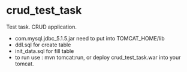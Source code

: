 # crud_test_task
Test task. CRUD application.
- com.mysql.jdbc_5.1.5.jar need to put into TOMCAT_HOME/lib
- ddl.sql for create table
- init_data.sql for fill table
- to run use : mvn tomcat:run, or deploy crud_test_task.war into your tomcat.
